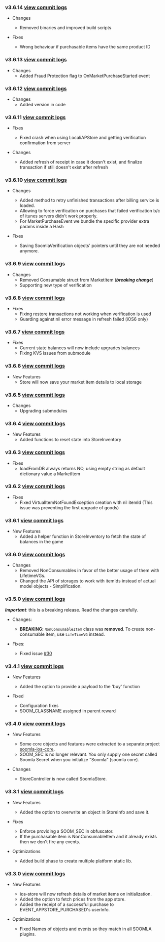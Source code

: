 ### v3.6.14 [view commit logs](https://github.com/soomla/ios-store/compare/v3.6.13...v3.6.14)

* Changes
  * Removed binaries and improved build scripts

* Fixes
  * Wrong behaviour if purchasable items have the same product ID

### v3.6.13 [view commit logs](https://github.com/soomla/ios-store/compare/v3.6.12...v3.6.13)

* Changes
  * Added Fraud Protection flag to OnMarketPurchaseStarted event

### v3.6.12 [view commit logs](https://github.com/soomla/ios-store/compare/v3.6.11...v3.6.12)

* Changes
  * Added version in code

### v3.6.11 [view commit logs](https://github.com/soomla/ios-store/compare/v3.6.10...v3.6.11)

* Fixes
  * Fixed crash when using LocaliAPStore and getting verification confirmation from server

* Changes
  * Added refresh of receipt in case it doesn't exist, and finalize transaction if still doesn't exist after refresh

### v3.6.10 [view commit logs](https://github.com/soomla/ios-store/compare/v3.6.9...v3.6.10)

* Changes
  * Added method to retry unfinished transactions after billing service is loaded.
  * Allowing to force verification on purchases that failed verification b/c of itunes servers didn't work properly.
  * For MarketPurchaseEvent we bundle the specific provider extra params inside a Hash

* Fixes
  * Saving SoomlaVerification objects' pointers until they are not needed anymore.

### v3.6.9 [view commit logs](https://github.com/soomla/ios-store/compare/v3.6.8...v3.6.9)

* Changes
  * Removed Consumable struct from MarketItem   (***breaking change***)
  * Supporting new type of verification

### v3.6.8 [view commit logs](https://github.com/soomla/ios-store/compare/v3.6.7...v3.6.8)

* Fixes
  * Fixing restore transactions not working when verification is used
  * Guarding against nil error message in refresh failed (iOS6 only)

### v3.6.7 [view commit logs](https://github.com/soomla/ios-store/compare/v3.6.6...v3.6.7)

* Fixes
  * Current state balances will now include upgrades balances
  * Fixing KVS issues from submodule

### v3.6.6 [view commit logs](https://github.com/soomla/ios-store/compare/v3.6.5...v3.6.6)

* New Features
  * Store will now save your market item details to local storage

### v3.6.5 [view commit logs](https://github.com/soomla/ios-store/compare/v3.6.4...v3.6.5)

* Changes
  * Upgrading submodules

### v3.6.4 [view commit logs](https://github.com/soomla/ios-store/compare/v3.6.3...v3.6.4)

* New Features
  * Added functions to reset state into StoreInventory

### v3.6.3 [view commit logs](https://github.com/soomla/ios-store/compare/v3.6.2...v3.6.3)

* Fixes
  * loadFromDB always returns NO, using empty string as default dictionary value a MarketItem

### v3.6.2 [view commit logs](https://github.com/soomla/ios-store/compare/v3.6.1...v3.6.2)

* Fixes
  * Fixed VirtualItemNotFoundException creation with nil itemId (This issue was preventing the first upgrade of goods)

### v3.6.1 [view commit logs](https://github.com/soomla/ios-store/compare/v3.6.0...v3.6.1)

* New Features
  * Added a helper function in StoreInventory to fetch the state of balances in the game

### v3.6.0 [view commit logs](https://github.com/soomla/ios-store/compare/v3.5.0...v3.6.0)

* Changes
  * Removed NonConsumables in favor of the better usage of them with LifetimeVGs.
  * Changed the API of storages to work with itemIds instead of actual model objects - Simplification.

### v3.5.0 [view commit logs](https://github.com/soomla/ios-store/compare/v3.4.1...v3.5.0)

***Important***: this is a breaking release. Read the changes carefully.

* Changes:
    * **BREAKING**: `NonConsumableItem` class was **removed**. To create non-consumable item, use `LifeTimeVG` instead.

* Fixes:
    * Fixed issue [#30](https://github.com/soomla/ios-store/issues/30)

### v3.4.1 [view commit logs](https://github.com/soomla/ios-store/compare/v3.4.0...v3.4.1)

* New Features
  * Added the option to provide a payload to the 'buy' function

* Fixed
  * Configuration fixes
  * SOOM_CLASSNAME assigned in parent reward

### v3.4.0 [view commit logs](https://github.com/soomla/ios-store/compare/v3.3.1...v3.4.0)

* New Features
  * Some core objects and features were extracted to a separate project [soomla-ios-core](https://github.com/soomla/soomla-ios-core).
  * SOOM_SEC is no longer relevant. You only supply one secret called Soomla Secret when you initialize "Soomla" (soomla core).

* Changes
  * StoreController is now called SoomlaStore.


### v3.3.1 [view commit logs](https://github.com/soomla/ios-store/compare/v3.3.0...v3.3.1)

* New Features
  * Added the option to overwrite an object in StoreInfo and save it.

* Fixes
  * Enforce providing a SOOM_SEC in obfuscator.
  * If the purchasable item is NonConsumableItem and it already exists then we don't fire any events.

* Optimizations
  * Added build phase to create multiple platform static lib.

### v3.3.0 [view commit logs](https://github.com/soomla/ios-store/compare/v3.2.2...v3.3.0)

* New Features
  * ios-store will now refresh details of market items on initialization.
  * Added the option to fetch prices from the app store.
  * Added the receipt of a successful purchase to EVENT_APPSTORE_PURCHASED's userInfo.

* Optimizations
  * Fixed Names of objects and events so they match in all SOOMLA plugins.
